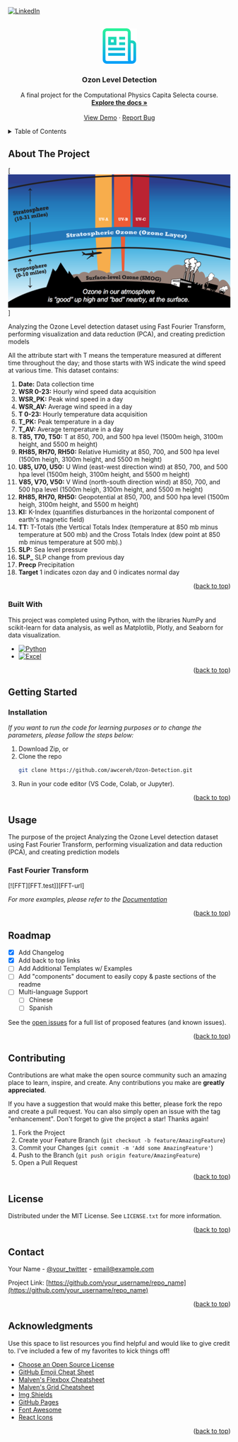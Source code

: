 <a name="readme-top"></a>



<!-- PROJECT SHIELDS -->
<!--
*** I'm using markdown "reference style" links for readability.
*** Reference links are enclosed in brackets [ ] instead of parentheses ( ).
*** See the bottom of this document for the declaration of the reference variables
*** for contributors-url, forks-url, etc. This is an optional, concise syntax you may use.
*** https://www.markdownguide.org/basic-syntax/#reference-style-links
-->
[![LinkedIn][linkedin-shield]][linkedin-url]



<!-- PROJECT LOGO -->
<br />
<div align="center">
  <a href="https://github.com/awcereh/Ozon-Detection">
    <img src="images/logo.png" alt="Logo" width="80" height="80">
  </a>

  <h3 align="center">Ozon Level Detection</h3>

  <p align="center">
    A final project for the Computational Physics Capita Selecta course.
    <br />
    <a href="https://github.com/awcereh/Ozon-Detection"><strong>Explore the docs »</strong></a>
    <br />
    <br />
    <a href="https://github.com/awcereh/Ozon-Detection">View Demo</a>
    ·
    <a href="https://www.datascienceportfol.io/rosyids_">Report Bug</a>
  </p>
</div>



<!-- TABLE OF CONTENTS -->
<details>
  <summary>Table of Contents</summary>
  <ol>
    <li>
      <a href="#about-the-project">About The Project</a>
      <ul>
        <li><a href="#built-with">Built With</a></li>
      </ul>
    </li>
    <li>
      <a href="#getting-started">Getting Started</a>
      <ul>
        <li><a href="#installation">Installation</a></li>
      </ul>
    </li>
    <li><a href="#usage">Usage</a></li>
    <li><a href="#roadmap">Roadmap</a></li>
    <li><a href="#contributing">Contributing</a></li>
    <li><a href="#license">License</a></li>
    <li><a href="#contact">Contact</a></li>
    <li><a href="#acknowledgments">Acknowledgments</a></li>
  </ol>
</details>



<!-- ABOUT THE PROJECT -->
## About The Project

[![Product Name Screen Shot][product-screenshot]]

Analyzing the Ozone Level detection dataset using Fast Fourier Transform, performing visualization and data reduction (PCA), and creating prediction models

All the attribute start with T means the temperature measured at different time throughout the day; and those starts with WS indicate the wind speed at various time. This dataset contains:
   1. **Date:** Data collection time
   2. **WSR 0-23:** Hourly wind speed data acquisition 
   3. **WSR_PK:** Peak wind speed in a day
   4. **WSR_AV:** Average wind speed in a day
   5. **T 0-23:** Hourly temperature data acquisition
   6. **T_PK:** Peak temperature in a day
   7. **T_AV:** Average temperature in a day
   8. **T85, T70, T50:** T at 850, 700, and 500 hpa level (1500m heigh, 3100m height, and 5500 m height)
   9. **RH85, RH70, RH50:** Relative Humidity at 850, 700, and 500 hpa level (1500m heigh, 3100m height, and 5500 m height)
   10. **U85, U70, U50:** U Wind (east-west direction wind) at 850, 700, and 500 hpa level (1500m heigh, 3100m height, and 5500 m height)
   11. **V85, V70, V50:** V Wind (north-south direction wind) at 850, 700, and 500 hpa level (1500m heigh, 3100m height, and 5500 m height)
   12. **RH85, RH70, RH50:** Geopotential at 850, 700, and 500 hpa level (1500m heigh, 3100m height, and 5500 m height)
   13. **KI:** K-Index (quantifies disturbances in the horizontal component of earth's magnetic field)
   14. **TT:** T-Totals (the Vertical Totals Index (temperature at 850 mb minus temperature at 500 mb) and the Cross Totals Index (dew point at 850 mb minus temperature at 500 mb).)
   15. **SLP:** Sea level pressure
   16. **SLP_** SLP change from previous day
   17. **Precp** Precipitation
   18. **Target** 1 indicates ozon day and 0 indicates normal day

<p align="right">(<a href="#readme-top">back to top</a>)</p>



### Built With


This project was completed using Python, with the libraries NumPy and scikit-learn for data analysis, as well as Matplotlib, Plotly, and Seaborn for data visualization.

* [![Python][Python.org]][Python-url]
* [![Excel][Excel.com]][Excel-url]

<p align="right">(<a href="#readme-top">back to top</a>)</p>

<!-- GETTING STARTED -->
## Getting Started

### Installation

_If you want to run the code for learning purposes or to change the parameters, please follow the steps below:_

1. Download Zip, or
2. Clone the repo
   ```sh
   git clone https://github.com/awcereh/Ozon-Detection.git
   ```
3. Run in your code editor (VS Code, Colab, or Jupyter).

<p align="right">(<a href="#readme-top">back to top</a>)</p>



<!-- USAGE EXAMPLES -->
## Usage

The purpose of the project Analyzing the Ozone Level detection dataset using Fast Fourier Transform, performing visualization and data reduction (PCA), and creating prediction models

### Fast Fourier Transform
[![FFT][FFT.test]][FFT-url]



_For more examples, please refer to the [Documentation](https://example.com)_

<p align="right">(<a href="#readme-top">back to top</a>)</p>



<!-- ROADMAP -->
## Roadmap

- [x] Add Changelog
- [x] Add back to top links
- [ ] Add Additional Templates w/ Examples
- [ ] Add "components" document to easily copy & paste sections of the readme
- [ ] Multi-language Support
    - [ ] Chinese
    - [ ] Spanish

See the [open issues](https://github.com/othneildrew/Best-README-Template/issues) for a full list of proposed features (and known issues).

<p align="right">(<a href="#readme-top">back to top</a>)</p>



<!-- CONTRIBUTING -->
## Contributing

Contributions are what make the open source community such an amazing place to learn, inspire, and create. Any contributions you make are **greatly appreciated**.

If you have a suggestion that would make this better, please fork the repo and create a pull request. You can also simply open an issue with the tag "enhancement".
Don't forget to give the project a star! Thanks again!

1. Fork the Project
2. Create your Feature Branch (`git checkout -b feature/AmazingFeature`)
3. Commit your Changes (`git commit -m 'Add some AmazingFeature'`)
4. Push to the Branch (`git push origin feature/AmazingFeature`)
5. Open a Pull Request

<p align="right">(<a href="#readme-top">back to top</a>)</p>



<!-- LICENSE -->
## License

Distributed under the MIT License. See `LICENSE.txt` for more information.

<p align="right">(<a href="#readme-top">back to top</a>)</p>



<!-- CONTACT -->
## Contact

Your Name - [@your_twitter](https://twitter.com/your_username) - email@example.com

Project Link: [https://github.com/your_username/repo_name](https://github.com/your_username/repo_name)

<p align="right">(<a href="#readme-top">back to top</a>)</p>



<!-- ACKNOWLEDGMENTS -->
## Acknowledgments

Use this space to list resources you find helpful and would like to give credit to. I've included a few of my favorites to kick things off!

* [Choose an Open Source License](https://choosealicense.com)
* [GitHub Emoji Cheat Sheet](https://www.webpagefx.com/tools/emoji-cheat-sheet)
* [Malven's Flexbox Cheatsheet](https://flexbox.malven.co/)
* [Malven's Grid Cheatsheet](https://grid.malven.co/)
* [Img Shields](https://shields.io)
* [GitHub Pages](https://pages.github.com)
* [Font Awesome](https://fontawesome.com)
* [React Icons](https://react-icons.github.io/react-icons/search)

<p align="right">(<a href="#readme-top">back to top</a>)</p>



<!-- MARKDOWN LINKS & IMAGES -->
<!-- https://www.markdownguide.org/basic-syntax/#reference-style-links -->
[contributors-shield]: https://img.shields.io/github/contributors/othneildrew/Best-README-Template.svg?style=for-the-badge
[contributors-url]: https://github.com/othneildrew/Best-README-Template/graphs/contributors
[forks-shield]: https://img.shields.io/github/forks/othneildrew/Best-README-Template.svg?style=for-the-badge
[forks-url]: https://github.com/othneildrew/Best-README-Template/network/members
[stars-shield]: https://img.shields.io/github/stars/othneildrew/Best-README-Template.svg?style=for-the-badge
[stars-url]: https://github.com/othneildrew/Best-README-Template/stargazers
[issues-shield]: https://img.shields.io/github/issues/othneildrew/Best-README-Template.svg?style=for-the-badge
[issues-url]: https://github.com/othneildrew/Best-README-Template/issues
[license-shield]: https://img.shields.io/github/license/othneildrew/Best-README-Template.svg?style=for-the-badge
[license-url]: https://github.com/othneildrew/Best-README-Template/blob/master/LICENSE.txt
[linkedin-shield]: https://img.shields.io/badge/-LinkedIn-black.svg?style=for-the-badge&logo=linkedin&colorB=555
[linkedin-url]: https://www.linkedin.com/in/mrosyids/
[product-screenshot]: images/screenshot.png
[Python.org]: https://img.shields.io/badge/Python-3776AB?style=for-the-badge&logo=python&logoColor=white
[Python-url]: https://www.python.org
[Excel.com]: https://img.shields.io/badge/Microsoft_Excel-217346?style=for-the-badge&logo=microsoft-excel&logoColor=white
[Excel-url]: https://www.microsoft.com/id-id/microsoft-365/excel




[React.js]: https://img.shields.io/badge/React-20232A?style=for-the-badge&logo=react&logoColor=61DAFB
[React-url]: https://reactjs.org/
[Vue.js]: https://img.shields.io/badge/Vue.js-35495E?style=for-the-badge&logo=vuedotjs&logoColor=4FC08D
[Vue-url]: https://vuejs.org/
[Angular.io]: https://img.shields.io/badge/Angular-DD0031?style=for-the-badge&logo=angular&logoColor=white
[Angular-url]: https://angular.io/
[Svelte.dev]: https://img.shields.io/badge/Svelte-4A4A55?style=for-the-badge&logo=svelte&logoColor=FF3E00
[Svelte-url]: https://svelte.dev/
[Laravel.com]: https://img.shields.io/badge/Laravel-FF2D20?style=for-the-badge&logo=laravel&logoColor=white
[Laravel-url]: https://laravel.com
[Bootstrap.com]: https://img.shields.io/badge/Bootstrap-563D7C?style=for-the-badge&logo=bootstrap&logoColor=white
[Bootstrap-url]: https://getbootstrap.com
[JQuery.com]: https://img.shields.io/badge/jQuery-0769AD?style=for-the-badge&logo=jquery&logoColor=white
[JQuery-url]: https://jquery.com 
